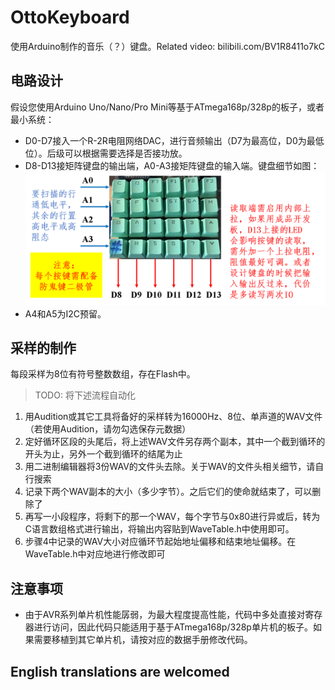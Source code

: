 # OttoKeyboard
使用Arduino制作的音乐（？）键盘。Related video: bilibili.com/BV1R8411o7kC

## 电路设计
假设您使用Arduino Uno/Nano/Pro Mini等基于ATmega168p/328p的板子，或者最小系统：
- D0-D7接入一个R-2R电阻网络DAC，进行音频输出（D7为最高位，D0为最低位）。后级可以根据需要选择是否接功放。
- D8-D13接矩阵键盘的输出端，A0-A3接矩阵键盘的输入端。键盘细节如图：![](https://github.com/haofanurusai/OttoKeyboard/blob/main/keyboard_design_and_note.png?raw=true)
- A4和A5为I2C预留。

## 采样的制作
每段采样为8位有符号整数数组，存在Flash中。
> TODO: 将下述流程自动化
1. 用Audition或其它工具将备好的采样转为16000Hz、8位、单声道的WAV文件（若使用Audition，请勿勾选保存元数据）
2. 定好循环区段的头尾后，将上述WAV文件另存两个副本，其中一个截到循环的开头为止，另外一个截到循环的结尾为止
3. 用二进制编辑器将3份WAV的文件头去除。关于WAV的文件头相关细节，请自行搜索
4. 记录下两个WAV副本的大小（多少字节）。之后它们的使命就结束了，可以删除了
5. 再写一小段程序，将剩下的那一个WAV，每个字节与0x80进行异或后，转为C语言数组格式进行输出，将输出内容贴到WaveTable.h中使用即可。
6. 步骤4中记录的WAV大小对应循环节起始地址偏移和结束地址偏移。在WaveTable.h中对应地进行修改即可

## 注意事项
- 由于AVR系列单片机性能孱弱，为最大程度提高性能，代码中多处直接对寄存器进行访问，因此代码只能适用于基于ATmega168p/328p单片机的板子。如果需要移植到其它单片机，请按对应的数据手册修改代码。

## English translations are welcomed
